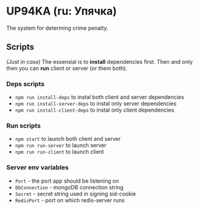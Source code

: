 # UP94KA (ru: Упячка)
The system for determing crime penalty.

## Scripts
*(Just in case)* The essensial is to **install** dependencies first. Then and only then you can **run** client or server (or them both).

### Deps scripts
- `npm run install-deps` to instal both client and server dependencies
- `npm run install-server-deps` to instal only server dependencies
- `npm run install-client-deps` to instal only client dependencies

### Run scripts
- `npm start` to launch both client and server
- `npm run run-server` to launch server
- `npm run run-client` to launch client

### Server env variables
- `Port` - the port app should be listening on
- `DbConnection` - mongoDB connection string
- `Secret` - secret string used in signing sid-cookie
- `RedisPort` - port on which redis-server runs
